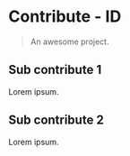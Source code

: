 # Contribute - ID

> An awesome project.

## Sub contribute 1

Lorem ipsum. 

## Sub contribute 2

Lorem ipsum. 